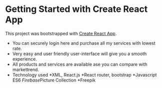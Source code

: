 # Getting Started with Create React App

This project was bootstrapped with [Create React App](https://github.com/facebook/create-react-app).

* You can securely login here and purchase all my services with lowest rate.
* Very easy and user friendly user-interface will give you a smooth experience.
* All products and services are available ase you can compare with markettrend.
* Technology used
 *XML, React.js
 *React router, bootstrap
 *Javascript ES6
 *Firebase*Picture Collection
    *Freepik
    
    

 
